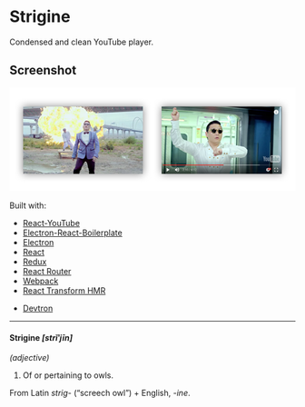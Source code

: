 # Strigine

Condensed and clean YouTube player.

## Screenshot
![](https://raw.githubusercontent.com/swiecki/strigine/master/screenshot.jpg)


Built with:
- [React-YouTube](https://github.com/troybetz/react-youtube)
- [Electron-React-Boilerplate](https://github.com/chentsulin/electron-react-boilerplate)
- [Electron](http://electron.atom.io/) 
- [React](https://facebook.github.io/react/)
- [Redux](https://github.com/reactjs/redux)
- [React Router](https://github.com/reactjs/react-router)
- [Webpack](http://webpack.github.io/docs/)
- [React Transform HMR](https://github.com/gaearon/react-transform-hmr) 
* [Devtron](https://github.com/electron/devtron)

---
#### Strigine *[strĭʹjīn]*  
*(adjective)*  
1. Of or pertaining to owls.  

From Latin *strig*- (“screech owl”) + English, *-ine*.
